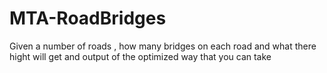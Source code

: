 # MTA-RoadBridges
Given a number of roads , how many bridges on each road and what there hight will get and output of the optimized way that you can take
